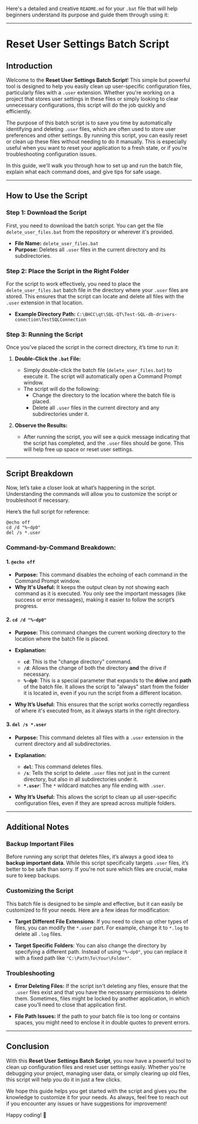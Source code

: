 Here's a detailed and creative `README.md` for your `.bat` file that will help beginners understand its purpose and guide them through using it:

---

# Reset User Settings Batch Script

## Introduction

Welcome to the **Reset User Settings Batch Script**! This simple but powerful tool is designed to help you easily clean up user-specific configuration files, particularly files with a `.user` extension. Whether you're working on a project that stores user settings in these files or simply looking to clear unnecessary configurations, this script will do the job quickly and efficiently. 

The purpose of this batch script is to save you time by automatically identifying and deleting `.user` files, which are often used to store user preferences and other settings. By running this script, you can easily reset or clean up these files without needing to do it manually. This is especially useful when you want to reset your application to a fresh state, or if you’re troubleshooting configuration issues.

In this guide, we'll walk you through how to set up and run the batch file, explain what each command does, and give tips for safe usage.

---

## How to Use the Script

### Step 1: Download the Script

First, you need to download the batch script. You can get the file `delete_user_files.bat` from the repository or wherever it's provided.

- **File Name:** `delete_user_files.bat`
- **Purpose:** Deletes all `.user` files in the current directory and its subdirectories.

### Step 2: Place the Script in the Right Folder

For the script to work effectively, you need to place the `delete_user_files.bat` batch file in the directory where your `.user` files are stored. This ensures that the script can locate and delete all files with the `.user` extension in that location.

- **Example Directory Path:** `C:\BHCC\qt\SQL-QT\Test-SQL-db-drivers-conection\TestSQLConnection`

### Step 3: Running the Script

Once you’ve placed the script in the correct directory, it’s time to run it:

1. **Double-Click the `.bat` File:**
   - Simply double-click the batch file (`delete_user_files.bat`) to execute it. The script will automatically open a Command Prompt window.
   - The script will do the following:
     - Change the directory to the location where the batch file is placed.
     - Delete all `.user` files in the current directory and any subdirectories under it.

2. **Observe the Results:**
   - After running the script, you will see a quick message indicating that the script has completed, and the `.user` files should be gone. This will help free up space or reset user settings.

---

## Script Breakdown

Now, let’s take a closer look at what’s happening in the script. Understanding the commands will allow you to customize the script or troubleshoot if necessary.

Here’s the full script for reference:

```batch
@echo off
cd /d "%~dp0"
del /s *.user
```

### Command-by-Command Breakdown:

#### 1. `@echo off`

- **Purpose:** This command disables the echoing of each command in the Command Prompt window.
- **Why It's Useful:** It keeps the output clean by not showing each command as it is executed. You only see the important messages (like success or error messages), making it easier to follow the script’s progress.

#### 2. `cd /d "%~dp0"`

- **Purpose:** This command changes the current working directory to the location where the batch file is placed.
- **Explanation:**
  - **`cd`**: This is the "change directory" command.
  - **`/d`**: Allows the change of both the directory **and** the drive if necessary.
  - **`%~dp0`**: This is a special parameter that expands to the **drive** and **path** of the batch file. It allows the script to "always" start from the folder it is located in, even if you run the script from a different location.
  
- **Why It’s Useful:** This ensures that the script works correctly regardless of where it's executed from, as it always starts in the right directory.

#### 3. `del /s *.user`

- **Purpose:** This command deletes all files with a `.user` extension in the current directory and all subdirectories.
- **Explanation:**
  - **`del`**: This command deletes files.
  - **`/s`**: Tells the script to delete `.user` files not just in the current directory, but also in all subdirectories under it.
  - **`*.user`**: The `*` wildcard matches any file ending with `.user`.
  
- **Why It’s Useful:** This allows the script to clean up all user-specific configuration files, even if they are spread across multiple folders.

---

## Additional Notes

### Backup Important Files

Before running any script that deletes files, it’s always a good idea to **backup important data**. While this script specifically targets `.user` files, it’s better to be safe than sorry. If you're not sure which files are crucial, make sure to keep backups.

### Customizing the Script

This batch file is designed to be simple and effective, but it can easily be customized to fit your needs. Here are a few ideas for modification:

- **Target Different File Extensions**: If you need to clean up other types of files, you can modify the `*.user` part. For example, change it to `*.log` to delete all `.log` files.
  
- **Target Specific Folders**: You can also change the directory by specifying a different path. Instead of using `"%~dp0"`, you can replace it with a fixed path like `"C:\Path\To\Your\Folder"`.

### Troubleshooting

- **Error Deleting Files:** If the script isn't deleting any files, ensure that the `.user` files exist and that you have the necessary permissions to delete them. Sometimes, files might be locked by another application, in which case you’ll need to close that application first.
  
- **File Path Issues:** If the path to your batch file is too long or contains spaces, you might need to enclose it in double quotes to prevent errors.

---

## Conclusion

With this **Reset User Settings Batch Script**, you now have a powerful tool to clean up configuration files and reset user settings easily. Whether you're debugging your project, managing user data, or simply clearing up old files, this script will help you do it in just a few clicks.

We hope this guide helps you get started with the script and gives you the knowledge to customize it for your needs. As always, feel free to reach out if you encounter any issues or have suggestions for improvement!

Happy coding! 🎉




